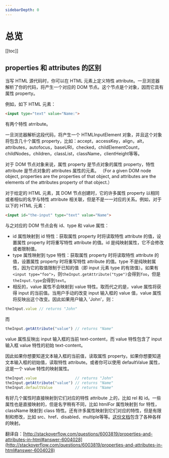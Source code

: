 ```yaml
---
sidebarDepth: 0
---
```


# 总览

[[toc]]

## properties 和 attributes 的区别

当写 HTML 源代码时，你可以在 HTML 元素上定义特性 attribute。一旦浏览器解析了你的代码，将产生一个对应的 DOM 节点。这个节点是个对象，因而它具有属性 property。

例如，如下 HTML 元素：

```html
<input type="text" value="Name:">
```

有两个特性 atrribute。

一旦浏览器解析这段代码，将产生一个 HTMLInputElement 对象，并且这个对象将包含几十个属性 property，比如：accept，accessKey，align，alt，attributes，autofocus，baseURI，checked，childElementCount，childNodes，children，classList，className，clientHeight等等。

对于 DOM 节点对象来说，属性 property 是节点对象的属性 property，特性 attribute 是节点对象的 attributes 属性的元素。
（For a given DOM node object, properties are the properties of that object, and attributes are the elements of the attributes property of that object.）

对于给定的 HTML 元素，其 DOM 节点创建时，它的许多属性 property 以相同或者相似的名字与特性 attribute 相关联，但是不是一一对应的关系。例如，对于以下的 HTML 元素：

```html
<input id="the-input" type="text" value="Name">
```

与之对应的 DOM 节点会有 id、type 和 value 属性：

- id 属性映射到 id 特性：获取属性 property 时将读取特性 attribute 的值，设置属性 property 时将重写特性 attribute 的值。id 是纯映射属性，它不会修改或者限制值。
- type 属性映射到 type 特性：获取属性 property 时将读取特性 attribute 的值，设置属性 property 时将重写特性 attribute 的值。type 不是纯映射属性，因为它的取值限制于已知的值（即 input 元素 type 的有效值）。如果有`<input type="foo">`，则`theInput.getAttribute("type")`会得到`foo`，但是`theInput.type`会得到`text`。
- 相反的，value 属性不会映射到 value 特性。取而代之的是，value 属性将获得 input 的当前值。当用户手动的改变 input 输入框的 value 值，value 属性将反映出这个改变。因此如果用户输入 'John'，则：

```js
theInput.value // returns "John"
```

而

```js
theInput.getAttribute("value") // returns "Name"
```

value 属性反映出 input 输入框的当前 text-content，而 value 特性包含了 input 输入框 value 特性的初始 text-content。

因此如果你想要知道文本输入框的当前值，读取属性 property。如果你想要知道文本输入框的初始值，读取特性 attribute。或者你可以使用 defaultValue 属性，这是一个 value 特性的映射属性。

```js
theInput.value                 // returns "John"
theInput.getAttribute("value") // returns "Name"
theInput.defaultValue          // returns "Name"
```

有好几个属性时直接映射到它们对应的特性 attribute 上的，比如 rel 和 id。一些属性也是直接映射的，但是名字稍有不同，比如 htmlFor 属性映射到 for 特性，className 映射到 class 特性。还有许多属性映射到它们对应的特性，但是有限制和修改，比如 src、href、disabled、multiple等等。[这份文档](https://www.w3.org/TR/html5/infrastructure.html#reflect)包含了各种各样的映射。

翻译自：[http://stackoverflow.com/questions/6003819/properties-and-attributes-in-html#answer-6004028](http://stackoverflow.com/questions/6003819/properties-and-attributes-in-html#answer-6004028)
